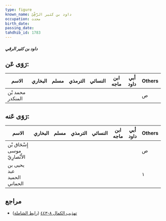 ```yaml
---
type: figure
known_name: داود بن كثير الرَّقِّيّ
occupation: محدث
birth_date:
passing_date:
tahdhib_id: 1783
---
```

##### داود بن كثير الرقي

## رَوَى عَن:
| الاسم            | البخاري | مسلم | الترمذي | النسائي | ابن ماجه | أبي داود | Others |
| ---------------- | ------- | ---- | ------- | ------- | -------- | -------- | ------ |
| محمد بْن المنكدر |         |      |         |         |          |          | ص      |
## رَوَى عَنه:
| الاسم                          | البخاري | مسلم | الترمذي | النسائي | ابن ماجه | أبي داود | Others |
| ------------------------------ | ------- | ---- | ------- | ------- | -------- | -------- | ------ |
| إِسْحَاق بْن موسى الأَنْصارِيّ |         |      |         |         |          |          | ص      |
| يحيى بن عبد الحميد الحماني     |         |      |         |         |          |          | ١      |
## مراجع
- [تهذيب الكمال ٨-٤٤٣](obsidian://open?vault=Tahdhib-al-Kamal&file=Figures/١٧٨٣-داود%20بن%20كثير%20الرقي) ([رابط الشاملة](https://shamela.ws/book/3722/4154))
